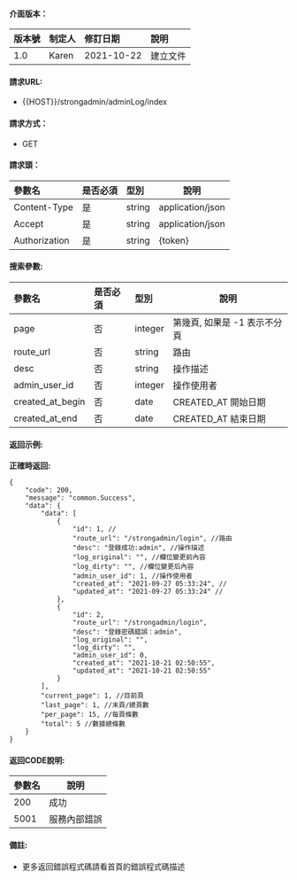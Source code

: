 #### 介面版本：

|版本號|制定人|修訂日期|說明|
|:----|:----|:----   |:----|
|1.0 |Karen  |2021-10-22 |建立文件|

#### 請求URL:

- {{HOST}}/strongadmin/adminLog/index

#### 請求方式：

- GET

#### 請求頭：

|參數名|是否必須|型別|說明|
|:----    |:---|:----- |-----   |
|Content-Type |是  |string |application/json   |
|Accept |是  |string |application/json   |
|Authorization|是|string|{token}|

#### 搜索參數:

|參數名|是否必須|型別|說明|
|:----    |:---|:----- |-----   |
|page |否  |integer |第幾頁, 如果是 -1 表示不分頁   |
|route_url |否  |string |路由   |
|desc |否  |string |操作描述   |
|admin_user_id |否  |integer |操作使用者   |
|created_at_begin |否  |date |CREATED_AT 開始日期   |
|created_at_end |否  |date |CREATED_AT 結束日期   |

#### 返回示例:

**正確時返回:**

```
{
    "code": 200,
    "message": "common.Success",
    "data": {
        "data": [
            {
                "id": 1, //
                "route_url": "/strongadmin/login", //路由
                "desc": "登錄成功:admin", //操作描述
                "log_original": "", //欄位變更前內容
                "log_dirty": "", //欄位變更后內容
                "admin_user_id": 1, //操作使用者
                "created_at": "2021-09-27 05:33:24", //
                "updated_at": "2021-09-27 05:33:24" //
            },
            {
                "id": 2,
                "route_url": "/strongadmin/login",
                "desc": "登錄密碼錯誤：admin",
                "log_original": "",
                "log_dirty": "",
                "admin_user_id": 0,
                "created_at": "2021-10-21 02:50:55",
                "updated_at": "2021-10-21 02:50:55"
            }
        ],
        "current_page": 1, //目前頁
        "last_page": 1, //末頁/總頁數
        "per_page": 15, //每頁條數
        "total": 5 //數據總條數
    }
}
```

#### 返回CODE說明:

|參數名|說明|
|:----- |----- |
|200 |成功  |
|5001|服務內部錯誤|

#### 備註:

- 更多返回錯誤程式碼請看首頁的錯誤程式碼描述